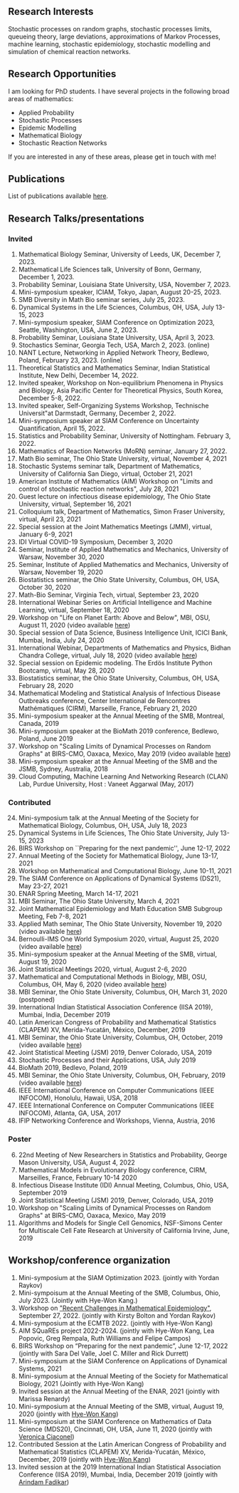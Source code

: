 ## Research Interests
Stochastic processes on random graphs, stochastic processes limits, queueing theory, large deviations, approximations of Markov Processes, machine learning, stochastic epidemiology, stochastic modelling and simulation of chemical reaction networks.

## Research Opportunities

I am looking for PhD students. I have several projects in the following broad areas of mathematics:

* Applied Probability
* Stochastic Processes
* Epidemic Modelling
* Mathematical Biology
* Stochastic Reaction Networks

If you are interested in any of these areas, please get in touch with me!


## Publications 
List of publications available [here](https://www.wasiur.xyz/Publications/).

## Research Talks/presentations
### Invited

1. Mathematical Biology Seminar, University of Leeds, UK, December 7, 2023. 
2. Mathematical Life Sciences talk, University of Bonn, Germany, December 1, 2023.
3. Probability Seminar, Louisiana State University, USA, November 7, 2023.
4. Mini-symposium speaker, ICIAM, Tokyo, Japan, August 20-25, 2023.
5. SMB Diversity in Math Bio seminar series, July 25, 2023. 
6. Dynamical Systems in the Life Sciences, Columbus, OH, USA, July 13-15, 2023
7. Mini-symposium speaker, SIAM Conference on Optimization 2023, Seattle, Washington, USA, June 2, 2023.
8. Probability Seminar, Louisiana State University, USA, April 3, 2023.
9. Stochastics Seminar, Georgia Tech, USA, March 2, 2023. (online)
10. NANT Lecture, Networking in Applied Network Theory, Bedlewo, Poland, February 23, 2023. (online)
11. Theoretical Statistics and Mathematics Seminar, Indian Statistical Institute, New Delhi, December 14, 2022.
12. Invited speaker, Workshop on Non-equilibrium Phenomena in Physics and Biology, Asia Pacific Center for Theoretical Physics, South Korea, December 5-8, 2022.
13. Invited speaker, Self-Organizing Systems Workshop, Technische Universit\"at Darmstadt, Germany,  December 2, 2022.
14. Mini-symposium speaker at SIAM Conference on Uncertainty Quantification, April 15, 2022.
15. Statistics and Probability Seminar, University of Nottingham. February 3, 2022.
16. Mathematics of Reaction Networks (MoRN) seminar, January 27, 2022.
17. Math Bio seminar, The Ohio State University, virtual, November 4, 2021
18. Stochastic Systems seminar talk, Department of Mathematics, University of California San Diego, virtual, October 21, 2021
19. American Institute of Mathematics (AIM) Workshop on "Limits and control of stochastic reaction networks", July 28, 2021
20. Guest lecture on infectious disease epidemiology, The Ohio State University, virtual, September 16, 2021
21. Colloquium talk, Department of Mathematics, Simon Fraser University, virtual, April 23, 2021
22. Special session at the Joint Mathematics Meetings (JMM), virtual, January 6-9, 2021 
23. IDI Virtual COVID-19 Symposium, December 3, 2020 
24. Seminar, Institute of Applied Mathematics and Mechanics, University of Warsaw, November 30, 2020
25. Seminar, Institute of Applied Mathematics and Mechanics, University of Warsaw, November 19, 2020
26. Biostatistics seminar, the Ohio State University, Columbus, OH, USA, October 30, 2020 
27. Math-Bio Seminar, Virginia Tech, virtual, September 23, 2020 
28. International Webinar Series on Artificial Intelligence and Machine Learning, virtual, September 18, 2020 
29. Workshop on "Life on Planet Earth: Above and Below", MBI, OSU, August 11, 2020 (video available [here](https://video.mbi.ohio-state.edu/video/player/?id=4954&title=Incorporating+age+and+delay+into+models+for+biophysical+systems))
30. Special session of Data Science, Business Intelligence Unit, ICICI Bank, Mumbai, India, July 24, 2020
31. International Webinar, Departments of Mathematics and Physics, Bidhan Chandra College, virtual, July 18, 2020 (video available [here](https://www.youtube.com/watch?v=rR3MpyqkJoA))
32. Special session on Epidemic modeling. The Erdös Institute Python Bootcamp, virtual, May 28, 2020
33. Biostatistics seminar, the Ohio State University, Columbus, OH, USA, February 28, 2020
34. Mathematical Modeling and Statistical Analysis of Infectious Disease Outbreaks conference, Center International de Rencontres Mathématiques (CIRM), Marseille, France, February 21, 2020
35. Mini-symposium speaker at the Annual Meeting of the SMB, Montreal, Canada, 2019
36. Mini-symposium speaker at the BioMath 2019 conference, Bedlewo, Poland, June 2019 
37. Workshop on "Scaling Limits of Dynamical Processes on Random Graphs" at BIRS-CMO, Oaxaca, Mexico, May 2019 (video available [here](http://www.birs.ca/events/2019/5-day-workshops/19w5071/videos/watch/201905201502-KhudaBukhsh.html))
38. Mini-symposium speaker at the Annual Meeting of the SMB and the JSMB, Sydney, Australia, 2018
39. Cloud Computing, Machine Learning And Networking Research (CLAN) Lab, Purdue University, Host : Vaneet Aggarwal (May, 2017)

### Contributed 
24. Mini-symposium talk at the Annual Meeting of the Society for Mathematical Biology, Columbus, OH, USA, July 18, 2023
23. Dynamical Systems in Life Sciences, The Ohio State University, July 13-15, 2023
24. BIRS Workshop on ``Preparing for the next pandemic'', June 12-17, 2022 
25.  Annual Meeting of the Society for Mathematical Biology, June 13-17, 2021
26.  Workshop on Mathematical and Computational Biology, June 10-11, 2021
27.  The SIAM Conference on Applications of Dynamical Systems (DS21), May 23-27, 2021
28.  ENAR Spring Meeting, March 14-17, 2021 
29.  MBI Seminar, The Ohio State University, March 4, 2021
30.  Joint Mathematical Epidemiology and Math Education SMB Subgroup Meeting, Feb 7-8, 2021
31.  Applied Math seminar, The Ohio State University, November 19, 2020 (video available [here](https://osu.zoom.us/rec/play/lxW9R2SdV52LP-9aTimzNINB4BDoVW4wjVIgAgNe6TENW_Y-iVbUm7_b5zsHpVGu-1aS2mtCbVNRe59F.x-Qo0ghxSn8zDgkk?continueMode=true))
32.  Bernoulli-IMS One World Symposium 2020, virtual, August 25, 2020 (video available [here](https://www.youtube.com/watch?v=UBujKMt4zH4))
33.  Mini-symposium speaker at the Annual Meeting of the SMB, virtual, August 19, 2020 
34.  Joint Statistical Meetings 2020, virtual, August 2-6, 2020
35. Mathematical and Computational Methods in Biology, MBI, OSU, Columbus, OH, May 6, 2020 (video available [here](https://video.mbi.ohio-state.edu/video/player/?id=4922&title=Survival+Dynamical+Systems%3A+individual-level+survival+analysis+from+population-level+epidemic+models))
36. MBI Seminar, the Ohio State University, Columbus, OH, March 31, 2020 (postponed)
37. International Indian Statistical Association Conference (IISA 2019), Mumbai, India, December 2019 
38. Latin American Congress of Probability and Mathematical Statistics (CLAPEM) XV, Merida-Yucatán, México, December, 2019
39. MBI Seminar, the Ohio State University, Columbus, OH, October, 2019 (video available [here](https://video.mbi.ohio-state.edu/video/player/?id=4781&title=Seminar%253A+Wasiur+KhudaBukhsh+-+Multi-Scale+Dynamics+of+Stochastic+Biological+Systems+Through+the+Lens+of+Survival+Dynamical+Systems+%2528SDS%2529))
40. Joint Statistical Meeting (JSM) 2019, Denver Colorado, USA, 2019
41. Stochastic Processes and their Applications, USA, July 2019
42. BioMath 2019, Bedlevo, Poland, 2019
43. MBI Seminar, the Ohio State University, Columbus, OH, February, 2019 (video available [here](https://video.mbi.ohio-state.edu/video/player/?id=4678&title=Approximate+lumpability+for+Markovian+agent-based+models+using+local+symmetries))
44. IEEE International Conference on Computer Communications (IEEE INFOCOM), Honolulu, Hawaii, USA, 2018
45. IEEE International Conference on Computer Communications (IEEE INFOCOM), Atlanta, GA, USA, 2017
46. IFIP Networking Conference and Workshops, Vienna, Austria, 2016

### Poster 
6. 22nd Meeting of New Researchers in Statistics and Probability, George Mason University, USA, August 4, 2022
5. Mathematical Models in Evolutionary Biology conference, CIRM, Marseilles, France, February 10-14 2020 
4. Infectious Disease Institute (IDI) Annual Meeting, Columbus, Ohio, USA, September 2019
3. Joint Statistical Meeting (JSM) 2019, Denver, Colorado, USA, 2019 
2. Workshop on "Scaling Limits of Dynamical Processes on Random Graphs" at BIRS-CMO, Oaxaca, Mexico, May 2019
1. Algorithms and Models for Single Cell Genomics, NSF-Simons Center for Multiscale Cell Fate Research at University of California Irvine, June, 2019 


## Workshop/conference organization
1. Mini-symposium at the SIAM Optimization 2023. (jointly with Yordan Raykov)
2. Mini-sympoisum at the Annual Meeting of the SMB, Columbus, Ohio, July 2023. (Jointly with Hye-Won Kang.)
3. Workshop on ["Recent Challenges in Mathematical Epidemiology"](https://www.wasiur.xyz/EpiWorkshopSep2022/EpiWorkshopSep2022.html), September 27, 2022. (jointly with Kirsty Bolton and Yordan Raykov)
4. Mini-symposium at the ECMTB 2022. (jointly with Hye-Won Kang)
5. AIM SQuaREs project 2022-2024. (jointly with Hye-Won Kang, Lea Popovic, Greg Rempala, Ruth Williams and Felipe Campos)
6. BIRS Workshop on “Preparing for the next pandemic”, June 12-17, 2022 (jointly with Sara Del Valle, Joel C. Miller and Rick Durrett)
7. Mini-symposium at the SIAM Conference on Applications of Dynamical Systems, 2021
8. Mini-symposium at the Annual Meeting of the Society for Mathematical Biology, 2021 (Jointly with Hye-Won Kang)
9. Invited session at the Annual Meeting of the ENAR, 2021 (jointly with Marissa Renardy)
10. Mini-symposium at the Annual Meeting of the SMB, virtual, August 19, 2020 (jointly with [Hye-Won Kang](https://userpages.umbc.edu/~hwkang/)) 
11. Mini-symposium at the SIAM Conference on Mathematics of Data Science (MDS20), Cincinnati, OH, USA, June 11, 2020 (jointly with [Veronica Ciaconel](https://www.asc.ohio-state.edu/ciocanel.1/index.html))
12. Contributed Session at the Latin American Congress of Probability and Mathematical Statistics (CLAPEM) XV, Merida-Yucatán, México, December, 2019 (jointly with [Hye-Won Kang](https://userpages.umbc.edu/~hwkang/)) 
13. Invited session at the 2019 International Indian Statistical Association Conference (IISA 2019), Mumbai, India, December 2019 (jointly with [Arindam Fadikar](https://www.anl.gov/profile/arindam-fadikar))
